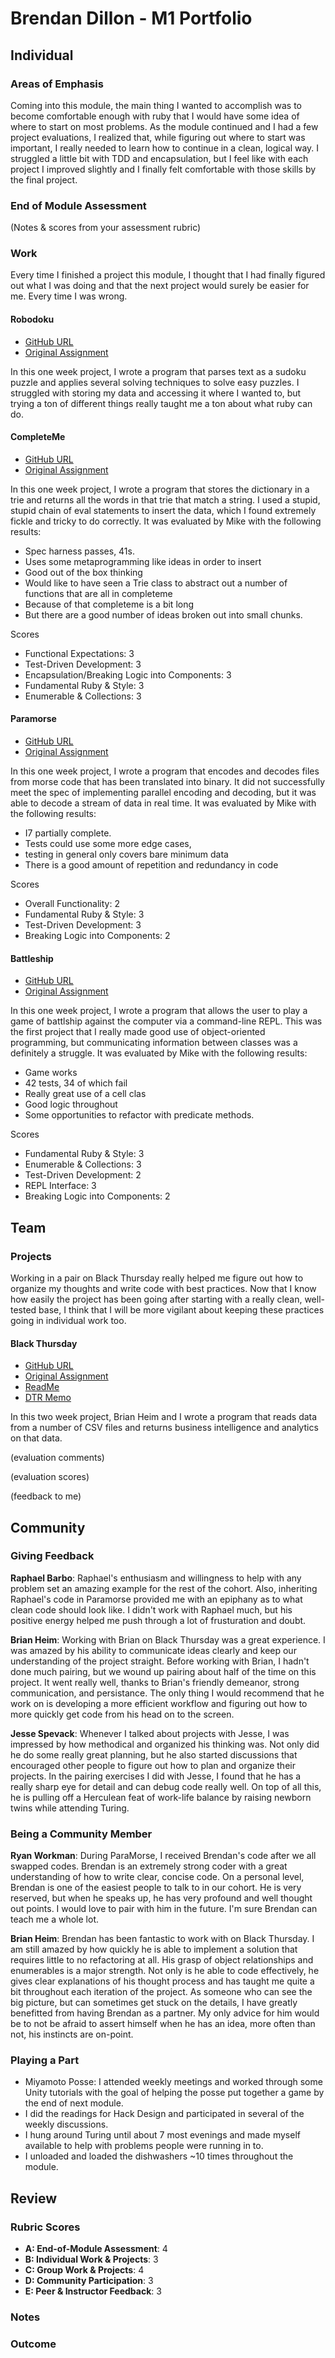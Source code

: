 # Brendan Dillon - M1 Portfolio
## Individual

### Areas of Emphasis

Coming into this module, the main thing I wanted to accomplish was to become comfortable enough with ruby that I would have some idea of where to start on most problems. As the module continued and I had a few project evaluations, I realized that, while figuring out where to start was important, I really needed to learn how to continue in a clean, logical way. I struggled a little bit with TDD and encapsulation, but I feel like with each project I improved slightly and I finally felt comfortable with those skills by the final project.

### End of Module Assessment

(Notes & scores from your assessment rubric)

### Work

Every time I finished a project this module, I thought that I had finally figured out what I was doing and that the next project would surely be easier for me. Every time I was wrong.

#### Robodoku

* [GitHub URL](https://github.com/brendandillon/robodoku)
* [Original Assignment](https://github.com/turingschool/challenges/blob/master/robodoku.markdown)

In this one week project, I wrote a program that parses text as a sudoku puzzle and applies several solving techniques to solve easy puzzles. I struggled with storing my data and accessing it where I wanted to, but trying a ton of different things really taught me a ton about what ruby can do.

#### CompleteMe

* [GitHub URL](https://github.com/brendandillon/complete_me)
* [Original Assignment](https://github.com/turingschool/curriculum/blob/master/source/projects/complete_me.markdown)

In this one week project, I wrote a program that stores the dictionary in a trie and returns all the words in that trie that match a string. I used a stupid, stupid chain of eval statements to insert the data, which I found extremely fickle and tricky to do correctly. It was evaluated by Mike with the following results:

* Spec harness passes, 41s.
* Uses some metaprogramming like ideas in order to insert
* Good out of the box thinking
* Would like to have seen a Trie class to abstract out a number of functions that are all in completeme
* Because of that completeme is a bit long
* But there are a good number of ideas broken out into small chunks.

Scores
  + Functional Expectations: 3
  + Test-Driven Development: 3
  + Encapsulation/Breaking Logic into Components: 3
  + Fundamental Ruby & Style: 3
  + Enumerable & Collections: 3

#### Paramorse

* [GitHub URL](https://github.com/brendandillon/paramorse_redux)
* [Original Assignment](https://github.com/turingschool/curriculum/blob/master/source/projects/paramorse.markdown)

In this one week project, I wrote a program that encodes and decodes files from morse code that has been translated into binary. It did not successfully meet the spec of implementing parallel encoding and decoding, but it was able to decode a stream of data in real time. It was evaluated by Mike with the following results: 

* I7 partially complete.
* Tests could use some more edge cases,
* testing in general only covers bare minimum data
* There is a good amount of repetition and redundancy in code

Scores
  + Overall Functionality: 2
  + Fundamental Ruby & Style: 3
  + Test-Driven Development: 3
  + Breaking Logic into Components: 2

#### Battleship

* [GitHub URL](https://github.com/brendandillon/battleship)
* [Original Assignment](https://github.com/turingschool/curriculum/blob/master/source/projects/battleship.markdown)

In this one week project, I wrote a program that allows the user to play a game of battlship against the computer via a command-line REPL. This was the first project that I really made good use of object-oriented programming, but communicating information between classes was a definitely a struggle. It was evaluated by Mike with the following results:

* Game works
* 42 tests, 34 of which fail
* Really great use of a cell clas
* Good logic throughout
* Some opportunities to refactor with predicate methods.

Scores
  + Fundamental Ruby & Style: 3
  + Enumerable & Collections: 3
  + Test-Driven Development: 2
  + REPL Interface: 3
  + Breaking Logic into Components: 2

## Team

### Projects

Working in a pair on Black Thursday really helped me figure out how to organize my thoughts and write code with best practices. Now that I know how easily the project has been going after starting with a really clean, well-tested base, I think that I will be more vigilant about keeping these practices going in individual work too.

#### Black Thursday

* [GitHub URL](https://github.com/brendandillon/black_thursday)
* [Original Assignment](https://github.com/turingschool/curriculum/blob/master/source/projects/black_thursday.markdown)
* [ReadMe](https://github.com/brendandillon/black_thursday/blob/master/README.md)
* [DTR Memo](https://gist.github.com/brendandillon/035a11409866d746b27de0091a8015d7)

In this two week project, Brian Heim and I wrote a program that reads data from a number of CSV files and returns business intelligence and analytics on that data.

(evaluation comments)

(evaluation scores)

(feedback to me)

## Community

### Giving Feedback

**Raphael Barbo**: Raphael's enthusiasm and willingness to help with any problem set an amazing example for the rest of the cohort. Also, inheriting Raphael's code in Paramorse provided me with an epiphany as to what clean code should look like. I didn't work with Raphael much, but his positive energy helped me push through a lot of frusturation and doubt.

**Brian Heim**: Working with Brian on Black Thursday was a great experience. I was amazed by his ability to communicate ideas clearly and keep our understanding of the project straight. Before working with Brian, I hadn't done much pairing, but we wound up pairing about half of the time on this project. It went really well, thanks to Brian's friendly demeanor, strong communication, and persistance. The only thing I would recommend that he work on is developing a more efficient workflow and figuring out how to more quickly get code from his head on to the screen.

**Jesse Spevack**: Whenever I talked about projects with Jesse, I was impressed by how methodical and organized his thinking was. Not only did he do some really great planning, but he also started discussions that encouraged other people to figure out how to plan and organize their projects. In the pairing exercises I did with Jesse, I found that he has a really sharp eye for detail and can debug code really well. On top of all this, he is pulling off a Herculean feat of work-life balance by raising newborn twins while attending Turing.

### Being a Community Member

**Ryan Workman**: During ParaMorse, I received Brendan's code after we all swapped codes.  Brendan is an extremely strong coder with a great understanding of how to write clear, concise code.  On a personal level, Brendan is one of the easiest people to talk to in our cohort.  He is very reserved, but when he speaks up, he has very profound and well thought out points.  I would love to pair with him in the future.  I'm sure Brendan can teach me a whole lot.

**Brian Heim**: Brendan has been fantastic to work with on Black Thursday. I am still amazed by how quickly he is able to implement a solution that requires little to no refactoring at all. His grasp of object relationships and enumerables is a major strength. Not only is he able to code effectively, he gives clear explanations of his thought process and has taught me quite a bit throughout each iteration of the project. As someone who can see the big picture, but can sometimes get stuck on the details, I have greatly benefitted from having Brendan as a partner. My only advice for him would be to not be afraid to assert himself when he has an idea, more often than not, his instincts are on-point.

### Playing a Part

* Miyamoto Posse: I attended weekly meetings and worked through some Unity tutorials with the goal of helping the posse put together a game by the end of next module.
* I did the readings for Hack Design and participated in several of the weekly discussions.
* I hung around Turing until about 7 most evenings and made myself available to help with problems people were running in to.
* I unloaded and loaded the dishwashers ~10 times throughout the module.

## Review

### Rubric Scores

* **A: End-of-Module Assessment**: 4
* **B: Individual Work & Projects**: 3
* **C: Group Work & Projects**: 4
* **D: Community Participation**: 3
* **E: Peer & Instructor Feedback**: 3

### Notes




### Outcome



